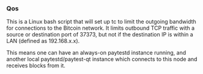 ### Qos ###

This is a Linux bash script that will set up tc to limit the outgoing bandwidth for connections to the Bitcoin network. It limits outbound TCP traffic with a source or destination port of 37373, but not if the destination IP is within a LAN (defined as 192.168.x.x).

This means one can have an always-on paytestd instance running, and another local paytestd/paytest-qt instance which connects to this node and receives blocks from it.
